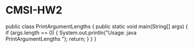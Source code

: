 # CMSI-HW2
public class PrintArgumentLengths 
{ 
  public static void main(String[] args)
  {
   if (args.length == 0) 
  	{ 
    System.out.println("Usage: java PrintArgumentLengths <any number of arguments>");
    return;
    }
  }
}
